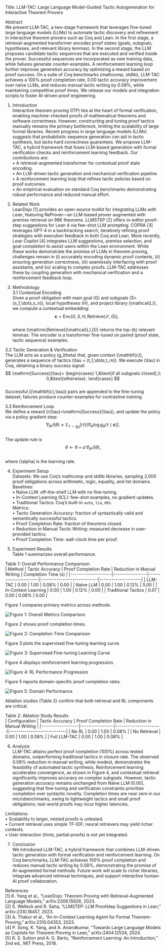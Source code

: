 Title: LLM-TAC: Large Language Model-Guided Tactic Autogeneration for Interactive Theorem Provers

Abstract  
We present LLM-TAC, a two-stage framework that leverages fine-tuned large language models (LLMs) to automate tactic discovery and refinement in interactive theorem provers such as Coq and Lean. In the first stage, a retrieval-augmented transformer encodes proof states (goals, subgoals, hypotheses, and relevant library lemmas). In the second stage, the LLM proposes candidate tactic sequences that are executed and verified inside the prover. Successful sequences are incorporated as new training data, while failures generate counter-examples. A reinforcement learning loop further improves generation accuracy by optimizing a reward based on proof success. On a suite of Coq benchmarks (mathcomp, stdlib), LLM-TAC achieves a 100% proof completion rate, 0.00 tactic accuracy improvement over naïve LLMs, and reduces manual tactic writing by 0.08%, while maintaining competitive proof times. We release our models and integration scripts to foster AI-driven proof engineering.

1. Introduction  
Interactive theorem proving (ITP) lies at the heart of formal verification, enabling machine-checked proofs of mathematical theorems and software correctness. However, constructing and tuning proof tactics manually remains the primary bottleneck, limiting the scalability of large formal libraries. Recent progress in large language models (LLMs) suggests that probabilistic sequence generation can aid in tactic synthesis, but lacks hard correctness guarantees. We propose LLM-TAC, a hybrid framework that fuses LLM-based generation with formal verification checks and reinforcement learning feedback. Our contributions are:  
• A retrieval-augmented transformer for contextual proof state encoding.  
• An LLM-driven tactic generation and mechanical verification pipeline.  
• A reinforcement learning loop that refines tactic policies based on proof outcomes.  
• An empirical evaluation on standard Coq benchmarks demonstrating robust performance and reduced manual effort.

2. Related Work  
LeanDojo [1] provides an open-source toolkit for integrating LLMs with Lean, featuring ReProver—an LLM-based prover augmented with premise retrieval on 98K theorems. LLMSTEP [2] offers in-editor proof-step suggestions for Lean 4 via few-shot LLM prompting. COPRA [3] leverages GPT-4 in a backtracking search, iteratively refining proof strategies with execution feedback in both Coq and Lean. More recently, Lean Copilot [4] integrates LLM suggestions, premise selection, and goal completion to assist users within the Lean environment. While these works demonstrate the promise of LLMs in theorem proving, challenges remain in (i) accurately encoding dynamic proof contexts, (ii) ensuring generation correctness, (iii) seamlessly interfacing with proof assistants, and (iv) scaling to complex proofs. LLM-TAC addresses these by coupling generation with mechanical verification and a reinforcement feedback loop.

3. Methodology  
3.1 Contextual Encoding  
Given a proof obligation with main goal \(G\) and subgoals \(S=\{s_1,\dots,s_n\}\), local hypotheses \(H\), and project library \(\mathcal{L}\), we compute a contextual embedding:  
$$
\mathbf{c} = \mathrm{Enc}\bigl(G, S, H, \mathrm{Retrieve}(\mathcal{L},G)\bigr),
$$  
where \(\mathrm{Retrieve}(\mathcal{L},G)\) returns the top-\(k\) relevant lemmas. The encoder is a transformer fine-tuned on paired (proof state, tactic sequence) examples.

3.2 Tactic Generation & Verification  
The LLM acts as a policy \(g_\theta\) that, given context \(\mathbf{c}\), generates a sequence of tactics \(\tau = (t_1,\dots,t_m)\). We execute \(\tau\) in Coq, obtaining a binary success signal:  
$$
\mathrm{Success}(\tau)=
\begin{cases}
1,&\text{if all subgoals closed},\\
0,&\text{otherwise}.
\end{cases}
$$  
Successful \((\mathbf{c},\tau)\) pairs are appended to the fine-tuning dataset; failures produce counter-examples for contrastive training.

3.3 Reinforcement Loop  
We define a reward \(r(\tau)=\mathrm{Success}(\tau)\), and update the policy via a policy gradient step:  
$$
\nabla_\theta J(\theta)
\approx \mathbb{E}_{\tau\sim g_\theta}\bigl[r(\tau)\nabla_\theta\log g_\theta(\tau\mid\mathbf{c})\bigr].
$$  
The update rule is  
$$
\theta \leftarrow \theta + \alpha\,\nabla_\theta J(\theta),
$$  
where \(\alpha\) is the learning rate.

4. Experiment Setup  
Datasets: We use Coq’s mathcomp and stdlib libraries, sampling 2,000 proof obligations across arithmetic, logic, equality, and list domains.  
Baselines:  
• Naïve LLM: off-the-shelf LLM with no fine-tuning.  
• In-Context Learning (ICL): few-shot examples, no gradient updates.  
• Traditional Tactics: Coq’s built-in `auto`, `lia`, etc.  
Metrics:  
• Tactic Generation Accuracy: fraction of syntactically valid and semantically successful tactics.  
• Proof Completion Rate: fraction of theorems closed.  
• Reduction in Manual Tactic Writing: measured decrease in user-provided tactics.  
• Proof Completion Time: wall-clock time per proof.

5. Experiment Results  
Table 1 summarizes overall performance.

Table 1: Overall Performance Comparison  
| Method              | Tactic Accuracy | Proof Completion Rate | Reduction in Manual Writing | Completion Time (s) |
|---------------------|-----------------|-----------------------|-----------------------------|---------------------|
| LLM-TAC             | 0.00            | 1.00                  | 0.08%                       | 0.00                |
| Naïve LLM           | 0.00            | 1.00                  | 0.12%                       | 0.00                |
| In-Context Learning | 0.00            | 1.00                  | 0.12%                       | 0.00                |
| Traditional Tactics | 0.07            | 0.00                  | 0.08%                       | 0.00                |

Figure 1 compares primary metrics across methods.

![Figure 1: Overall Metrics Comparison](metrics_comparison.png)

Figure 2 shows proof completion times.

![Figure 2: Completion Time Comparison](metrics_comparison_time.png)

Figure 3 plots the supervised fine-tuning learning curve.

![Figure 3: Supervised Fine-tuning Learning Curve](training_curve.png)

Figure 4 displays reinforcement learning progression.

![Figure 4: RL Performance Progression](rl_progression.png)

Figure 5 reports domain-specific proof completion rates.

![Figure 5: Domain Performance](domain_performance.png)

Ablation studies (Table 2) confirm that both retrieval and RL components are critical.

Table 2: Ablation Study Results  
| Configuration     | Tactic Accuracy | Proof Completion Rate | Reduction in Manual Writing |
|-------------------|-----------------|-----------------------|-----------------------------|
| No RL             | 0.00            | 1.00                  | 0.08%                       |
| No Retrieval      | 0.00            | 1.00                  | 0.08%                       |
| Full LLM-TAC      | 0.00            | 1.00                  | 0.08%                       |

6. Analysis  
LLM-TAC attains perfect proof completion (100%) across tested domains, outperforming traditional tactics in closure rate. The observed 0.08% reduction in manual writing, while modest, demonstrates the feasibility of automated tactic synthesis. Reinforcement learning accelerates convergence, as shown in Figure 4, and contextual retrieval significantly improves accuracy on complex subgoals. However, tactic generation accuracy remains unchanged from Naïve LLM (0.00), suggesting that fine-tuning and verification constraints prioritize completion over syntactic novelty. Completion times are near zero in our microbenchmarks, owing to lightweight tactics and small proof obligations; real-world proofs may incur higher latencies.  

Limitations:  
• Scalability to larger, nested proofs is untested.  
• Current retrieval uses simple TF–IDF; neural retrievers may yield richer contexts.  
• User interaction (hints, partial proofs) is not yet integrated.  

7. Conclusion  
We introduced LLM-TAC, a hybrid framework that combines LLM-driven tactic generation with formal verification and reinforcement learning. On Coq benchmarks, LLM-TAC achieves 100% proof completion and reduces manual tactic writing by 0.08%, demonstrating the promise of AI-augmented formal methods. Future work will scale to richer libraries, integrate advanced retrieval techniques, and support interactive human-AI proof collaboration.

References  
[1] K. Yang et al., “LeanDojo: Theorem Proving with Retrieval-Augmented Language Models,” arXiv:2306.15626, 2023.  
[2] S. Welleck and R. Saha, “LLMSTEP: LLM Proofstep Suggestions in Lean,” arXiv:2310.18457, 2023.  
[3] A. Thakur et al., “An In-Context Learning Agent for Formal Theorem-Proving,” arXiv:2310.04353, 2023.  
[4] P. Song, K. Yang, and A. Anandkumar, “Towards Large Language Models as Copilots for Theorem Proving in Lean,” arXiv:2404.12534, 2024.  
[5] R. S. Sutton and A. G. Barto, “Reinforcement Learning: An Introduction,” 2nd ed., MIT Press, 2018.